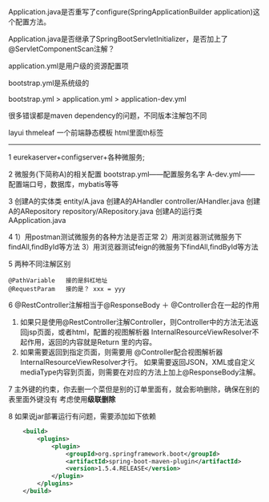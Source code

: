 Application.java是否重写了configure(SpringApplicationBuilder application)这个配置方法。

Application.java是否继承了SpringBootServletInitializer，是否加上了@ServletComponentScan注解？



application.yml是用户级的资源配置项

bootstrap.yml是系统级的

bootstrap.yml > application.yml > application-dev.yml



很多错误都是maven dependency的问题，不同版本注解包不同



layui
thmeleaf 一个前端静态模板
html里面th标签

---

1 eurekaserver+configserver+各种微服务;

2 微服务(下简称A)的相关配置
	bootstrap.yml——配置服务名字
	A-dev.yml——配置端口号，数据库，mybatis等等

3 	创建A的实体类 		entity/A.java
   	创建A的AHandler 	controller/AHandler.java
	   创建A的ARepository	repository/ARepository.java
		创建A的运行类			AApplication.java

4	1）用postman测试微服务的各种方法是否正常
	  2）用浏览器测试微服务下findAll,findById等方法
	  3）用浏览器测试feign的微服务下findAll,findById等方法

5	两种不同注解区别

```
@PathVariable 	接的是斜杠地址
@RequestParam 	接的是？ xxx = yyy

```

6	@RestController注解相当于@ResponseBody ＋ @Controller合在一起的作用
1) 如果只是使用@RestController注解Controller，则Controller中的方法无法返回jsp页面，或者html，配置的视图解析器 InternalResourceViewResolver不起作用，返回的内容就是Return 里的内容。
2) 如果需要返回到指定页面，则需要用 @Controller配合视图解析器InternalResourceViewResolver才行。
如果需要返回JSON，XML或自定义mediaType内容到页面，则需要在对应的方法上加上@ResponseBody注解。

7 主外键的约束，你去删一个菜但是别的订单里面有，就会影响删除，确保在别的表里面外键没有
考虑使用**级联删除**

8 如果说jar部署运行有问题，需要添加如下依赖

```xml
    <build>
        <plugins>
            <plugin>
                <groupId>org.springframework.boot</groupId>
                <artifactId>spring-boot-maven-plugin</artifactId>
                <version>1.5.4.RELEASE</version>
            </plugin>
        </plugins>
    </build>
```